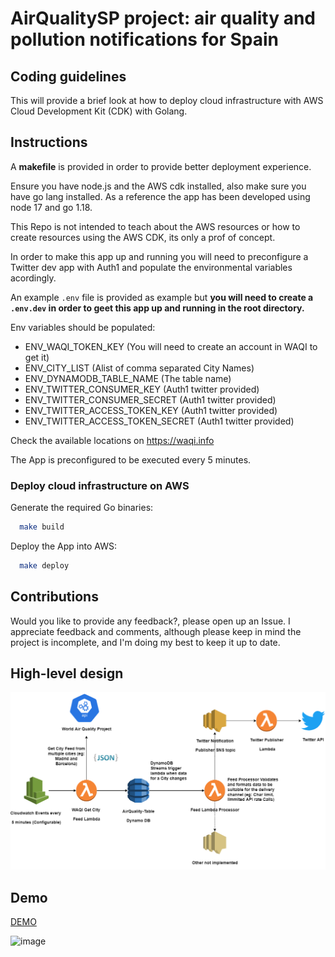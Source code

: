# AirQualitySP project: air quality and pollution notifications for Spain

## Coding guidelines

This will provide a brief look at how to deploy cloud infrastructure with AWS Cloud
Development Kit (CDK) with Golang.

## Instructions

A __makefile__ is provided in order to provide better deployment experience.

Ensure you have node.js and the AWS cdk installed, also make sure you have go
lang installed. As a reference the app has been developed using node 17 and go 1.18.

This Repo is not intended to teach about the AWS resources or how to create
resources using the AWS CDK, its only a prof of concept.

In order to make this app up and running you will need to preconfigure a Twitter
dev app with Auth1 and populate the environmental variables acordingly.

An example `.env` file is provided as example but __you will need to create a
`.env.dev` in order to geet this app up and running in the root directory.__

Env variables should be populated:

- ENV_WAQI_TOKEN_KEY (You will need to create an account in WAQI to get it)
- ENV_CITY_LIST (Alist of comma separated City Names)
- ENV_DYNAMODB_TABLE_NAME (The table name)
- ENV_TWITTER_CONSUMER_KEY (Auth1 twitter provided)
- ENV_TWITTER_CONSUMER_SECRET (Auth1 twitter provided)
- ENV_TWITTER_ACCESS_TOKEN_KEY (Auth1 twitter provided)
- ENV_TWITTER_ACCESS_TOKEN_SECRET (Auth1 twitter provided)

Check the available locations on <https://waqi.info>

The App is preconfigured to be executed every 5 minutes.

### Deploy cloud infrastructure on AWS

Generate the required Go binaries:

```bash
  make build
```

Deploy the App into AWS:

```bash
  make deploy
```

## Contributions

Would you like to provide any feedback?, please open up an Issue. I appreciate
feedback and comments, although please keep in mind the project is incomplete,
and I'm doing my best to keep it up to date.

## High-level design

![Design](https://github.com/angelenriquep/AirQuality/blob/master/images/Hight-Level-Design.png)

## Demo

[DEMO](https://twitter.com/ngelEnr27558455)

![image](https://github.com/angelenriquep/AirQuality/assets/56274826/6c49919f-7a86-4169-849a-0f7528a6eaa1)

